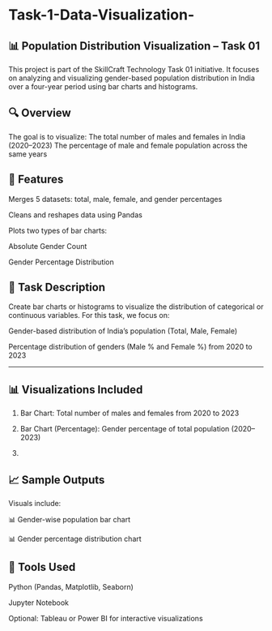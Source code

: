 # Task-1-Data-Visualization-
## 📊 Population Distribution Visualization – Task 01

This project is part of the SkillCraft Technology Task 01 initiative. It focuses on analyzing and visualizing gender-based population distribution in India over a four-year period using bar charts and histograms.

## 🔍 Overview

The goal is to visualize:
The total number of males and females in India (2020–2023)
The percentage of male and female population across the same years


## 🧾 Features

Merges 5 datasets: total, male, female, and gender percentages

Cleans and reshapes data using Pandas

Plots two types of bar charts:

Absolute Gender Count

Gender Percentage Distribution


## 📝 Task Description

Create bar charts or histograms to visualize the distribution of categorical or continuous variables. For this task, we focus on:

Gender-based distribution of India’s population (Total, Male, Female)

Percentage distribution of genders (Male % and Female %) from 2020 to 2023

---


## 📊 Visualizations Included

1. Bar Chart: Total number of males and females from 2020 to 2023


2. Bar Chart (Percentage): Gender percentage of total population (2020–2023)
3. 

## 📈 Sample Outputs

Visuals include:

📊 Gender-wise population bar chart

📊 Gender percentage distribution chart


## 🔧 Tools Used

Python (Pandas, Matplotlib, Seaborn)

Jupyter Notebook

Optional: Tableau or Power BI for interactive visualizations



